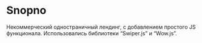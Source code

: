 # Snopno
Некоммерческий одностраничный лендинг, с добавлением простого JS функционала. Использовались библиотеки “Swiper.js”  и “Wow.js”.
